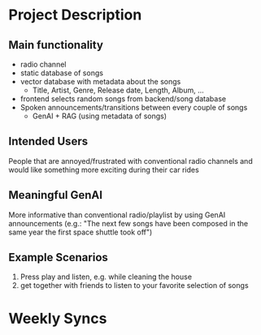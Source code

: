 # Project Description
## Main functionality

- radio channel
- static database of songs
- vector database with metadata about the songs
  - Title, Artist, Genre, Release date, Length, Album, ...
- frontend selects random songs from backend/song database
- Spoken announcements/transitions between every couple of songs
  - GenAI + RAG (using metadata of songs)

## Intended Users

People that are annoyed/frustrated with conventional radio channels and
would like something more exciting during their car rides

## Meaningful GenAI

More informative than conventional radio/playlist by using GenAI announcements (e.g.:
"The next few songs have been composed in the same year the first space shuttle took
off")

## Example Scenarios

1. Press play and listen, e.g. while cleaning the house
2. get together with friends to listen to your favorite selection of songs

# Weekly Syncs